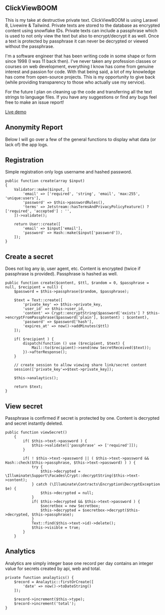 ## ClickViewBOOM

This is my take at destructive private text. ClickViewBOOM is using Laravel 8, Livewire & Tailwind. Private texts are stored to the database as encrypted content using snowflake IDs. Private texts can include a passphrase which is used to not only view the text but also to encrypt/decrypt it as well. Once a text is protected by passphrase it can never be decrypted or viewed without the passphrase.

I'm a software engineer that has been writing code in some shape or form since 1998 (I was 11 back then). I've never taken any profession classes or courses on web development, everything I know has come from genuine interest and passion for code. With that being said, a lot of my knowledge has come from open-source projects. This is my opportunity to give back (while providing transparency to those who actually use my service).

For the future I plan on cleaning up the code and transferring all the text strings to language files. If you have any suggestions or find any bugs feel free to make an issue report!

[Live demo](https://clickviewboom.com)

## Anonymity Report
Below I will go over a few of the general functions to display what data (or lack of) the app logs.

## Registration
Simple registration only logs username and hashed password.
```injectablephp
public function create(array $input)
{
    Validator::make($input, [
        'email' => ['required', 'string', 'email', 'max:255', 'unique:users'],
        'password' => $this->passwordRules(),
        'terms' => Jetstream::hasTermsAndPrivacyPolicyFeature() ? ['required', 'accepted'] : '',
    ])->validate();

    return User::create([
        'email' => $input['email'],
        'password' => Hash::make($input['password']),
    ]);
}
```

## Create a secret
Does not log any ip, user agent, etc. Content is encrypted (twice if passphrase is provided). Passphrase is hashed as well.
```injectablephp
public function create($content, $ttl, $random = 0, $passphrase = null, $recipient = null) {
    $password = $this->passphrase($random, $passphrase);

    $text = Text::create([
        'private_key' => $this->private_key,
        'user_id' => $this->user_id,
        'content' => Crypt::encryptString($password['exists'] ? $this->encryptFromPassphrase($password['plain'], $content) : $content),
        'password' => $password['hash'],
        'expires_at' => now()->addMinutes($ttl)
    ]);

    if( $recipient ) {
        dispatch(function () use ($recipient, $text) {
            Mail::to($recipient)->send(new SecretReceived($text));
        })->afterResponse();
    }

    // create session to allow viewing share link/secret content
    session(['private_key'=>$text->private_key]);

    $this->analaytics();

    return $text;
}
```

## View secret
Passphrase is confirmed if secret is protected by one. Content is decrypted and secret instantly deleted.
```injectablephp
public function viewSecret()
    {
        if( $this->text->password ) {
            $this->validate(['passphrase' => ['required']]);
        }

        if( ! $this->text->password || ( $this->text->password && Hash::check($this->passphrase, $this->text->password) ) ) {
            try {
                $this->decrypted = \Illuminate\Support\Facades\Crypt::decryptString($this->text->content);
            } catch (\Illuminate\Contracts\Encryption\DecryptException $e) {
                $this->decrypted = null;
            }
            if( $this->decrypted && $this->text->password ) {
                $secretbox = new Secretbox;
                $this->decrypted = $secretbox->decrypt($this->decrypted, $this->passphrase);
            }
            Text::find($this->text->id)->delete();
            $this->visible = true;
        }
    }
```

## Analytics
Analytics are simply integer base one record per day contains an integer value for secrets created by api, web and total.
```injectablephp
private function analaytics() {
    $record = Analaytic::firstOrCreate([
        'date' => now()->toDateString()
    ]);

    $record->increment($this->type);
    $record->increment('total');
}
```
